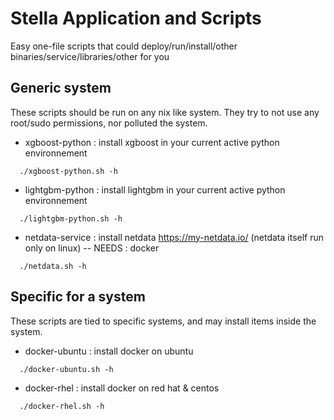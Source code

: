 
# Stella Application and Scripts


Easy one-file scripts that could deploy/run/install/other binaries/service/libraries/other for you

## Generic system

These scripts should be run on any nix like system. They try to not use any root/sudo permissions,
nor polluted the system.


* xgboost-python : install xgboost in your current active python environnement
```
  ./xgboost-python.sh -h
```

* lightgbm-python : install lightgbm in your current active python environnement
```
  ./lightgbm-python.sh -h
```

* netdata-service : install netdata https://my-netdata.io/ (netdata itself run only on linux) -- NEEDS : docker
```
  ./netdata.sh -h
```

## Specific for a system

These scripts are tied to specific systems, and may install items inside the system.

* docker-ubuntu : install docker on ubuntu
```
  ./docker-ubuntu.sh -h
```

* docker-rhel : install docker on red hat & centos
```
  ./docker-rhel.sh -h
```
